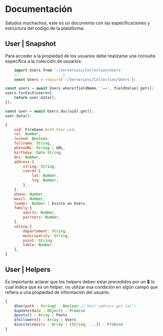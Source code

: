 # Documentación

Saludos muchachos, este es un documento con las especificaciones y estructura del código de la plataforma.


## User | Snapshot
Para acceder a la propiedad de los usuarios debe realizarse una consulta específica a la colección de usuarios:
```javascript
    import Users from '~/ServerLess/Collection/Users'
    //                    o
    const Users = require('~/ServerLess/Collection/Users');
```

```javascript
const users = await Users.where(fieldName, '==', fieldValue).get();
users.forEach(user=>{
    return user.data();
});

const user = await Users.doc(uid).get();
user.data();

{
    uid: Firebase.Auth.User.uid,
    rol: Number,
    locked: Boolean,
    fullname: String,
    photoURL: String | URL,
    birthday: Date String,
    dni: Number,
    address:{
        string: String,
        coords:{
            lat: Number,
            lng: Number,
        },
    },
    phone: Number,
    movil: Number,
    leader: Number | Existe en Users,
    family:{
        adults: Number,
        partners: Number,
    },
    voting:{ 
    	departament: String,
    	municipality: String,
    	point: String,
        table: Number,
    },
}
```


## User | Helpers
Es importante aclarar que los helpers deben estar precedidos por un **$** lo cual indica que es un _helper_, no utilizar esa condición en algún campo que refiera a una propiedad de información del usuario.
```javascript
{
    $has(path : String) : Boolean // has('address.gps.lat')
    $update(data : Object) : Promise
    $posts() : Array | Posts
    $followers() : Array | Users
    $invite(emails : Array | [String, ...]) : Promise
}
```

